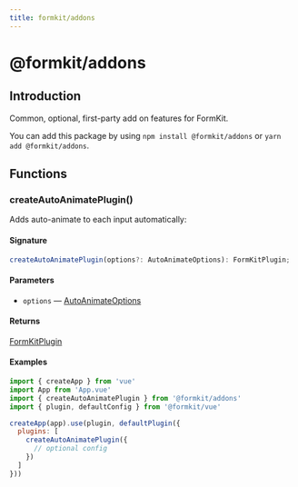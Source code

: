 ```yaml
---
title: formkit/addons
---
```


# @formkit/addons

<page-toc></page-toc>

## Introduction

Common, optional, first-party add on features for FormKit.

You can add this package by using `npm install @formkit/addons` or `yarn add @formkit/addons`.

## Functions

### createAutoAnimatePlugin()

Adds auto-animate to each input automatically:

#### Signature

<client-only>

```typescript
createAutoAnimatePlugin(options?: AutoAnimateOptions): FormKitPlugin;
```

</client-only>

#### Parameters

- `options` — [AutoAnimateOptions](https://github.com/formkit/auto-animate/blob/master/src/index.ts#L596)

#### Returns

 [FormKitPlugin](/api-reference/formkit-core#formkitplugin)

#### Examples

<client-only>

```javascript
import { createApp } from 'vue'
import App from 'App.vue'
import { createAutoAnimatePlugin } from '@formkit/addons'
import { plugin, defaultConfig } from '@formkit/vue'

createApp(app).use(plugin, defaultPlugin({
  plugins: [
    createAutoAnimatePlugin({
      // optional config
    })
  ]
}))
```

</client-only>